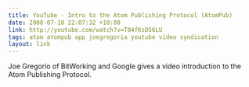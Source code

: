 ```yaml
---
title: YouTube - Intro to the Atom Publishing Protocol (AtomPub)
date: 2008-07-18 22:07:32 +10:00
link: http://youtube.com/watch?v=T04fKsD56LU
tags: atom atompub app joegregoria youtube video syndication
layout: link
---
```

Joe Gregorio of BitWorking and Google gives a video introduction to the Atom Publishing Protocol.
